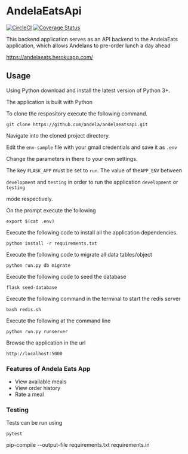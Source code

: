 # AndelaEatsApi
[![CircleCI](https://circleci.com/gh/andela/AndelaEatsApi.svg?style=svg)](https://circleci.com/gh/andela/AndelaEatsApi)
[![Coverage Status](https://coveralls.io/repos/github/andela/AndelaEatsApi/badge.svg?branch=develop)](https://coveralls.io/github/andela/AndelaEatsApi?branch=develop)

This backend application serves as an API backend to the AndelaEats application, which allows Andelans to pre-order lunch a day ahead



https://andelaeats.herokuapp.com/



## Usage
Using  Python download and install the latest version of Python 3+.

The application is built with Python

To clone the respository execute the following command.
```
git clone https://github.com/andela/andelaeatsapi.git
```
Navigate into the cloned project directory.

Edit the `env-sample` file with your gmail credentials and save it as `.env`

Change the parameters in there to your own settings.

The key ```FLASK_APP``` must be set to ```run```. The value of the`APP_ENV` between 

`development` and `testing` in order to run the application `development` or `testing` 

mode respectively.

On the prompt execute the following 
```
export $(cat .env)
```


Execute the following code to install all the application dependencies.
```
python install -r requirements.txt
```

Execute the following code to migrate all data tables/object
```
python run.py db migrate
```


Execute the following code to seed the database
```
flask seed-database
```

Execute the following command in the terminal to start the redis server
```
bash redis.sh
```

Execute the following at the command line
```
python run.py runserver
```

Browse the application in the url
```
http://localhost:5000
```

### Features of Andela Eats App
- View available meals
- View order history
- Rate a meal



### Testing
Tests can be run using
```
pytest
```


pip-compile --output-file requirements.txt requirements.in